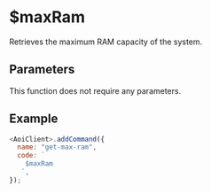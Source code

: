 # $maxRam

Retrieves the maximum RAM capacity of the system.

## Parameters

This function does not require any parameters.

## Example

```js
<AoiClient>.addCommand({
  name: "get-max-ram",
  code: `
    $maxRam
   `,
});
```